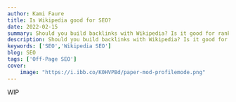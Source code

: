 ```yaml
---
author: Kami Faure
title: Is Wikipedia good for SEO?
date: 2022-02-15
summary: Should you build backlinks with Wikipedia? Is it good for ranking or absolute waste of your time?
description: Should you build backlinks with Wikipedia? Is it good for ranking or absolute waste of your time?
keywords: ['SEO','Wikipedia SEO']
blog: SEO
tags: ['Off-Page SEO']
cover:
    image: "https://i.ibb.co/K0HVPBd/paper-mod-profilemode.png"
---
```

WIP

<script type="application/ld+json">{"@context":"https://schema.org","@type":"FAQPage","mainEntity":[{"@type":"Question","name":"Hello?","acceptedAnswer":{"@type":"Answer","text":"Yes, hello"}}]}</script><!--FAQPage Code Generated by https://saijogeorge.com/json-ld-schema-generator/faq/-->